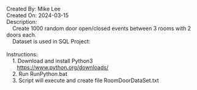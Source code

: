 Created By: Mike Lee<br />
Created On: 2024-03-15<br />
Description:<br />
&nbsp;&nbsp;&nbsp;&nbsp;Create 1000 random door open/closed events between 3 rooms with 2 doors each.<br />
&nbsp;&nbsp;&nbsp;&nbsp;Dataset is used in SQL Project: 
<br /><br />
Instructions:<br />
&nbsp;&nbsp;&nbsp;&nbsp;1. Download and install Python3<br />
&nbsp;&nbsp;&nbsp;&nbsp;&nbsp;&nbsp;&nbsp;https://www.python.org/downloads/<br />
&nbsp;&nbsp;&nbsp;&nbsp;2. Run RunPython.bat<br />
&nbsp;&nbsp;&nbsp;&nbsp;3. Script will execute and create file RoomDoorDataSet.txt
